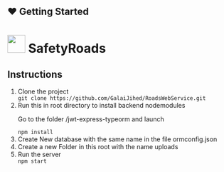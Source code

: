 ## :heart: Getting Started 

# <img src="https://user-images.githubusercontent.com/47055686/100393516-32982400-303a-11eb-97ed-b39b6a39034d.png" width=40 heigth=40 /> SafetyRoads 

## Instructions

<ol>
<li>Clone the project </li>
  <code>git clone https://github.com/GalaiJihed/RoadsWebService.git</code>
<li>Run this in root directory to install backend nodemodules</li>
  <p> Go to the folder /jwt-express-typeorm and launch </p> </<br>
<code>npm install</code>
  <li>Create New database with the same name in the file ormconfig.json </li>
 <li>Create a new Folder in this root with the name uploads</li> 
<li>Run the server </li>
  <code>npm start </code> 
</ol>


